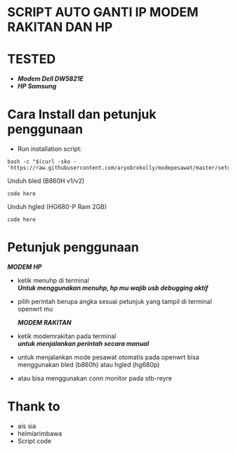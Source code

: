 # SCRIPT AUTO GANTI IP MODEM RAKITAN DAN HP

# TESTED
- ***Modem Dell DW5821E***
- ***HP Samsung***

# Cara Install dan petunjuk penggunaan
- Run installation script:
```
bash -c "$(curl -sko - 'https://raw.githubusercontent.com/aryobrokolly/modepesawat/master/setup.sh')"
```

Unduh bled (B860H v1/v2)
```
code here
```

Unduh hgled (HG680-P Ram 2GB)
```
code here
```
# Petunjuk penggunaan
  ***MODEM HP***
- ketik menuhp di terminal
  <br>***Untuk menggunakan menuhp, hp mu wajib usb debugging aktif***
- pilih perintah berupa angka sesuai petunjuk yang tampil di terminal openwrt mu

  ***MODEM RAKITAN***
- ketik modemrakitan pada terminal
  <br>***untuk menjalankan perintah secara manual***
- untuk menjalankan mode pesawat otomatis pada openwrt bisa menggunakan bled (b860h) atau hgled (hg680p)
- atau bisa menggunakan conn monitor pada stb-reyre


# Thank to
- ais sia
- helmiarimbawa
- Script code
